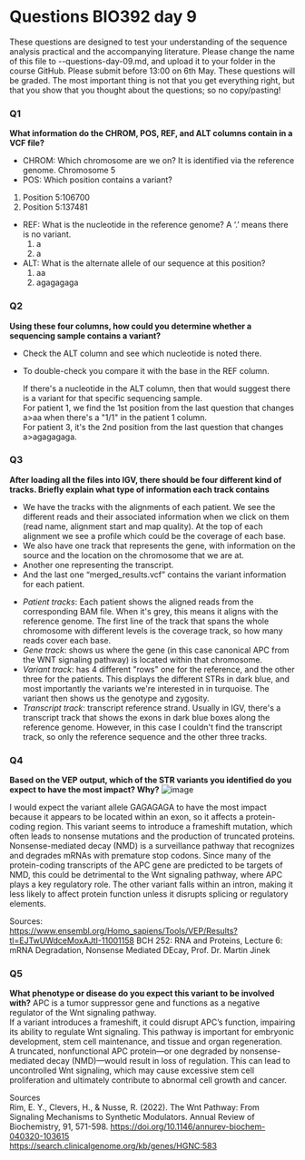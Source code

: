 # Questions BIO392 day 9
These questions are designed to test your understanding of the sequence analysis practical and the accompanying literature. Please change the name of this file to <First letter>-<Last name>-questions-day-09.md, and upload it to your folder in the course GitHub. Please submit before 13:00 on 6th May.
These questions will be graded. The most important thing is not that you get everything right, but that you show that you thought about the questions; so no copy/pasting!

### Q1
**What information do the CHROM, POS, REF, and ALT columns contain in a VCF file?**
* CHROM: Which chromosome are we on? It is identified via the reference genome.
  Chromosome 5
* POS: Which position contains a variant?
 1. Position 5:106700
 2. Position 5:137481
* REF: What is the nucleotide in the reference genome? A ‘.’ means there is no variant.
  1. a
  2. a
* ALT: What is the alternate allele of our sequence at this position?
  1. aa
  2. agagagaga

### Q2
**Using these four columns, how could you determine whether a sequencing sample contains a variant?**
* Check the ALT column and see which nucleotide is noted there.  
* To double-check you compare it with the base in the	REF column.

  If there's a nucleotide in the ALT column, then that would suggest there is a variant for that specific sequencing sample.\
  For patient 1, we find the 1st position from the last question that changes a>aa when there's a "1/1" in the patient 1 column. \
  For patient 3, it's the 2nd position from the last question that changes a>agagagaga. 

### Q3
**After loading all the files into IGV, there should be four different kind of tracks. Briefly explain what type of information each track contains**
* We have the tracks with the alignments of each patient. We see the different reads and their associated information when we click on them (read name, alignment start and map quality). At the top of each alignment we see a profile which could be the coverage of each base.
* We also have one track that represents the gene, with information on the source and the location on the chromosome that we are at. 
* Another one representing the transcript.
* And the last one “merged_results.vcf” contains the variant information for each patient.
  
- *Patient tracks*: Each patient shows the aligned reads from the corresponding BAM file. When it's grey, this means it aligns with the reference genome. The first line of the track that spans the whole chromosome with different levels is the coverage track, so how many reads cover each base.
- *Gene track*: shows us where the gene (in this case canonical APC from the WNT signaling pathway) is located within that chromosome.
- *Variant track*: has 4 different "rows" one for the reference, and the other three for the patients. This displays the different STRs in dark blue, and most importantly the variants we're interested in in turquoise. The variant then shows us the genotype and zygosity.
- *Transcript track*: transcript reference strand. Usually in IGV, there's a transcript track that shows the exons in dark blue boxes along the reference genome. However, in this case I couldn't find the transcript track, so only the reference sequence and the other three tracks.

### Q4
**Based on the VEP output, which of the STR variants you identified do you expect to have the most impact? Why?**
![image](https://github.com/user-attachments/assets/fe2f2d3e-d75e-4b27-82c1-cfc9e170abce)

I would expect the variant allele GAGAGAGA to have the most impact because it appears to be located within an exon, so it affects a protein-coding region. This variant seems to introduce a frameshift mutation, which often leads to nonsense mutations and the production of truncated proteins.
Nonsense-mediated decay (NMD) is a surveillance pathway that recognizes and degrades mRNAs with premature stop codons. Since many of the protein-coding transcripts of the APC gene are predicted to be targets of NMD, this could be detrimental to the Wnt signaling pathway, where APC plays a key regulatory role.
The other variant falls within an intron, making it less likely to affect protein function unless it disrupts splicing or regulatory elements.

Sources: \
<https://www.ensembl.org/Homo_sapiens/Tools/VEP/Results?tl=EJTwUWdceMoxAJtI-11001158>
BCH 252: RNA and Proteins, Lecture 6: mRNA Degradation, Nonsense Mediated DEcay, Prof. Dr. Martin Jinek

### Q5
**What phenotype or disease do you expect this variant to be involved with?**
APC is a tumor suppressor gene and functions as a negative regulator of the Wnt signaling pathway. \
If a variant introduces a frameshift, it could disrupt APC’s function, impairing its ability to regulate Wnt signaling. This pathway is important for embryonic development, stem cell maintenance, and tissue and organ regeneration. \
A truncated, nonfunctional APC protein—or one degraded by nonsense-mediated decay (NMD)—would result in loss of regulation. This can lead to uncontrolled Wnt signaling, which may cause excessive stem cell proliferation and ultimately contribute to abnormal cell growth and cancer.

Sources \
Rim, E. Y., Clevers, H., & Nusse, R. (2022). The Wnt Pathway: From Signaling Mechanisms to Synthetic Modulators. Annual Review of Biochemistry, 91, 571-598. <https://doi.org/10.1146/annurev-biochem-040320-103615> \
<https://search.clinicalgenome.org/kb/genes/HGNC:583>
